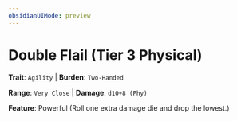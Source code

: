 ```yaml
---
obsidianUIMode: preview
---
```

# Double Flail (Tier 3 Physical)

**Trait**: `Agility` | **Burden**: `Two-Handed`

**Range**: `Very Close` | **Damage**: `d10+8 (Phy)`

**Feature**: Powerful (Roll one extra damage die and drop the lowest.)